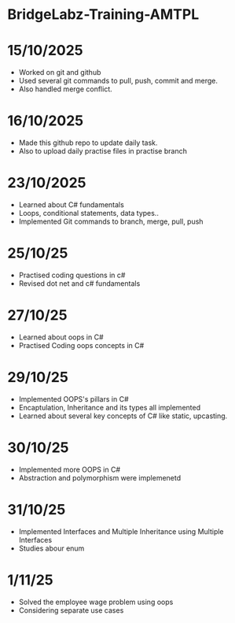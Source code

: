 # BridgeLabz-Training-AMTPL

# 15/10/2025

- Worked on git and github
- Used several git commands to pull, push, commit and merge.
- Also handled merge conflict.

# 16/10/2025

- Made this github repo to update daily task.
- Also to upload daily practise files in practise branch

# 23/10/2025

- Learned about C# fundamentals
- Loops, conditional statements, data types..
- Implemented Git commands to branch, merge, pull, push

# 25/10/25

- Practised coding questions in c#
- Revised dot net and c# fundamentals

# 27/10/25

- Learned about oops in C#
- Practised Coding oops concepts in C#

# 29/10/25

- Implemented OOPS's pillars in C#
- Encaptulation, Inheritance and its types all implemented
- Learned about several key concepts of C# like static, upcasting.

# 30/10/25

- Implemented more OOPS in C#
- Abstraction and polymorphism were implemenetd

# 31/10/25

- Implemented Interfaces and Multiple Inheritance using Multiple Interfaces
- Studies abour enum

# 1/11/25

- Solved the employee wage problem using oops
- Considering separate use cases




  
